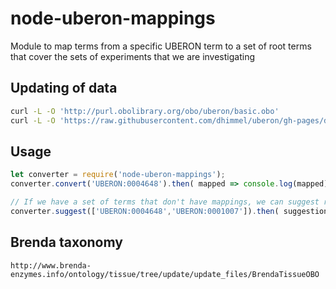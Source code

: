 # node-uberon-mappings

Module to map terms from a specific UBERON term to a
set of root terms that cover the sets of experiments that
we are investigating

## Updating of data
```sh
curl -L -O 'http://purl.obolibrary.org/obo/uberon/basic.obo'
curl -L -O 'https://raw.githubusercontent.com/dhimmel/uberon/gh-pages/data/hetio-slim.tsv'
```

## Usage
```js
let converter = require('node-uberon-mappings');
converter.convert('UBERON:0004648').then( mapped => console.log(mapped));

// If we have a set of terms that don't have mappings, we can suggest root terms
converter.suggest(['UBERON:0004648','UBERON:0001007']).then( suggestions => console.log(suggestions));
```


## Brenda taxonomy
```
http://www.brenda-enzymes.info/ontology/tissue/tree/update/update_files/BrendaTissueOBO
```